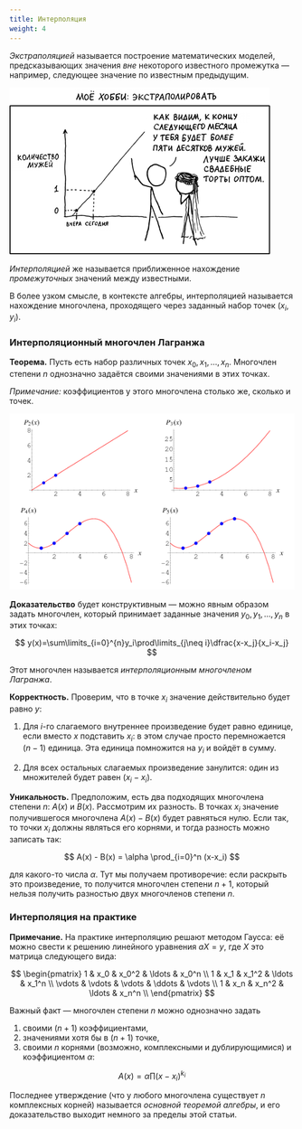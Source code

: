```yaml
---
title: Интерполяция
weight: 4
---
```


*Экстраполяцией* называется построение математических моделей, предсказывающих значения *вне* некоторого известного промежутка — например, следующее значение по известным предыдущим.

![](/api/algorithm/img/extrapolation.png)

*Интерполяцией* же называется приближенное нахождение *промежуточных* значений между известными.

В более узком смысле, в контексте алгебры, интерполяцией называется нахождение многочлена, проходящего через заданный набор точек $(x_i, y_i)$.

### Интерполяционный многочлен Лагранжа

**Теорема.** Пусть есть набор различных точек $x_0, x_1, \dots, x_{n}$. Многочлен степени $n$ однозначно задаётся своими значениями в этих точках.

*Примечание:* коэффициентов у этого многочлена столько же, сколько и точек.

![Примеры интерполирующих многочленов для множеств из 2-5 точек](/api/algorithm/img/lagrange.gif)

**Доказательство** будет конструктивным — можно явным образом задать многочлен, который принимает заданные значения $y_0, y_1, \ldots, y_n$ в этих точках:

$$
y(x)=\sum\limits_{i=0}^{n}y_i\prod\limits_{j\neq i}\dfrac{x-x_j}{x_i-x_j}
$$

Этот многочлен называется *интерполяционным многочленом Лагранжа*.

**Корректность.** Проверим, что в точке $x_i$ значение действительно будет равно $y$:

1. Для $i$-го слагаемого внутреннее произведение будет равно единице, если вместо $x$ подставить $x_i$: в этом случае просто перемножается $(n-1)$ единица. Эта единица помножится на $y_i$ и войдёт в сумму.

2. Для всех остальных слагаемых произведение занулится: один из множителей будет равен $(x_i - x_i)$.

**Уникальность.** Предположим, есть два подходящих многочлена степени $n$: $A(x)$ и $B(x)$. Рассмотрим их разность. В точках $x_i$ значение получившегося многочлена $A(x) - B(x)$ будет равняться нулю. Если так, то точки $x_i$ должны являться его корнями, и тогда разность можно записать так:

$$
A(x) - B(x) = \alpha \prod_{i=0}^n (x-x_i)
$$

для какого-то числа $\alpha$. Тут мы получаем противоречие: если раскрыть это произведение, то получится многочлен степени $n+1$, который нельзя получить разностью двух многочленов степени $n$.

### Интерполяция на практике

**Примечание.** На практике интерполяцию решают методом Гаусса: её можно свести к решению линейного уравнения $aX = y$, где $X$ это матрица следующего вида:

$$
\begin{pmatrix}
    1 & x_0 & x_0^2 & \ldots & x_0^n \\
    1 & x_1 & x_1^2 & \ldots & x_1^n \\
    \vdots & \vdots & \vdots & \ddots & \vdots \\
    1 & x_n & x_n^2 & \ldots & x_n^n \\
\end{pmatrix}
$$

Важный факт — многочлен степени $n$ можно однозначно задать

1. своими $(n+1)$ коэффициентами,
2. значениями хотя бы в $(n + 1)$ точке,
3. своими $n$ корнями (возможно, комплексными и дублирующимися) и коэффициентом $\alpha$:

$$
A(x) = \alpha \prod (x-x_i)^{k_i}
$$

Последнее утверждение (что у любого многочлена существует $n$ комплексных корней) называется *основной теоремой алгебры*, и его доказательство выходит немного за пределы этой статьи.
